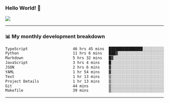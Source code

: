 ### Hello World! 👋

<a>
  <img align="center" src="https://github-readme-stats.vercel.app/api?username=megatunger&count_private=true&include_all_commits=true&bg_color=30,56CCF2,2F80ED&title_color=fff&text_color=fff" />
</a>

------
### 📊 My monthly development breakdown

<!--START_SECTION:waka-->

```txt
TypeScript                    46 hrs 45 mins  ███████████████░░░░░░░░░░   60.33 %
Python                        11 hrs 6 mins   ███▓░░░░░░░░░░░░░░░░░░░░░   14.32 %
Markdown                      5 hrs 32 mins   █▓░░░░░░░░░░░░░░░░░░░░░░░   07.15 %
JavaScript                    3 hrs 4 mins    █░░░░░░░░░░░░░░░░░░░░░░░░   03.96 %
JSON                          2 hrs 6 mins    ▓░░░░░░░░░░░░░░░░░░░░░░░░   02.72 %
YAML                          1 hr 54 mins    ▓░░░░░░░░░░░░░░░░░░░░░░░░   02.46 %
Text                          1 hr 13 mins    ▒░░░░░░░░░░░░░░░░░░░░░░░░   01.59 %
Project Details               1 hr 13 mins    ▒░░░░░░░░░░░░░░░░░░░░░░░░   01.58 %
Git                           44 mins         ▒░░░░░░░░░░░░░░░░░░░░░░░░   00.95 %
Makefile                      39 mins         ▒░░░░░░░░░░░░░░░░░░░░░░░░   00.85 %
```

<!--END_SECTION:waka-->

------
